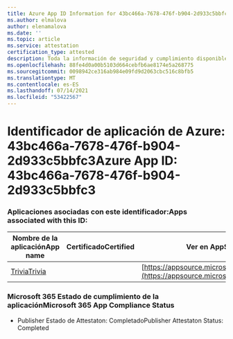 ```yaml
---
title: Azure App ID Information for 43bc466a-7678-476f-b904-2d933c5bbfc3
ms.author: elmalova
author: elenamalova
ms.date: ''
ms.topic: article
ms.service: attestation
certification_type: attested
description: Toda la información de seguridad y cumplimiento disponible para 43bc466a-7678-476f-b904-2d933c5bbfc3.
ms.openlocfilehash: 88fe4d0a00b5103d664cebfb6ae8174e5a268775
ms.sourcegitcommit: 0098942ce316ab984e09fd9d2063cbc516c8bfb5
ms.translationtype: MT
ms.contentlocale: es-ES
ms.lasthandoff: 07/14/2021
ms.locfileid: "53422567"
---
```

# <a name="azure-app-id-43bc466a-7678-476f-b904-2d933c5bbfc3"></a><span data-ttu-id="18e01-103">Identificador de aplicación de Azure: 43bc466a-7678-476f-b904-2d933c5bbfc3</span><span class="sxs-lookup"><span data-stu-id="18e01-103">Azure App ID: 43bc466a-7678-476f-b904-2d933c5bbfc3</span></span>


### <a name="apps-associated-with-this-id"></a><span data-ttu-id="18e01-104">Aplicaciones asociadas con este identificador:</span><span class="sxs-lookup"><span data-stu-id="18e01-104">Apps associated with this ID:</span></span>
| <span data-ttu-id="18e01-105">**Nombre de la aplicación**</span><span class="sxs-lookup"><span data-stu-id="18e01-105">**App name**</span></span> | <span data-ttu-id="18e01-106">**Certificado**</span><span class="sxs-lookup"><span data-stu-id="18e01-106">**Certified**</span></span> | <span data-ttu-id="18e01-107">**Ver en AppSource**</span><span class="sxs-lookup"><span data-stu-id="18e01-107">**View in AppSource**</span></span> |
|-|-|-|
| [<span data-ttu-id="18e01-108">Trivia</span><span class="sxs-lookup"><span data-stu-id="18e01-108">Trivia</span></span>](https://docs.microsoft.com/en-us/microsoft-365-app-certification/forward/WA200001956) |  | [https://appsource.microsoft.com/product/office/WA200001956](https://appsource.microsoft.com/product/office/WA200001956) |

### <a name="microsoft-365-app-compliance-status"></a><span data-ttu-id="18e01-109">Microsoft 365 Estado de cumplimiento de la aplicación</span><span class="sxs-lookup"><span data-stu-id="18e01-109">Microsoft 365 App Compliance Status</span></span>
- <span data-ttu-id="18e01-110">Publisher Estado de Attestaton: Completado</span><span class="sxs-lookup"><span data-stu-id="18e01-110">Publisher Attestaton Status: Completed</span></span>

